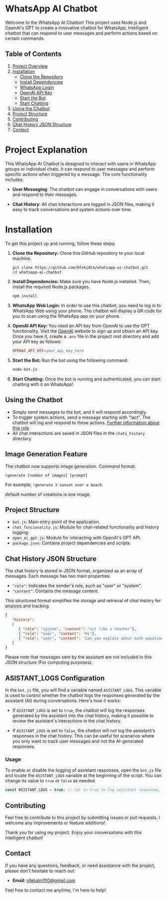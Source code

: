 # WhatsApp AI Chatbot

Welcome to the WhatsApp AI Chatbot! This project uses Node.js and OpenAI's GPT to create a innovative chatbot for WhatsApp, Intelligent chatbot that can respond to user messages and perform actions based on certain commands.

## Table of Contents

1. [Project Overview](#project-overview)
2. [Installation](#installation)
   - [Clone the Repository](#clone-the-repository)
   - [Install Dependencies](#install-dependencies)
   - [WhatsApp Login](#whatsapp-web-login)
   - [OpenAI API Key](#openai-api-key)
   - [Start the Bot](#start-the-bot)
   - [Start Chatting](#start-chatting)
3. [Using the Chatbot](#using-the-chatbot)
4. [Project Structure](#project-structure)
5. [Contributing](#contributing)
6. [Chat History JSON Structure](#chat-history-json-structure)
7. [Contact](#contact)

# Project Explanation

This WhatsApp AI Chatbot is designed to interact with users in WhatsApp groups or individual chats. It can respond to user messages and perform specific actions when triggered by a message. The core functionality includes:

- **User Messaging**: The chatbot can engage in conversations with users and respond to their messages.

- **Chat History**: All chat interactions are logged in JSON files, making it easy to track conversations and system actions over time.

# Installation

To get this project up and running, follow these steps:

1. **Clone the Repository:** Clone this GitHub repository to your local machine.
    ```bash
    git clone https://github.com/OfekiAlm/whatsapp-ai-chatbot.git
    cd whatsapp-ai-chatbot
    ```
2. **Install Dependencies:** Make sure you have Node.js installed. Then, install the required Node.js packages.
    ```bash
    npm install
    ```

3. **WhatsApp Web Login:** In order to use this chatbot, you need to log in to WhatsApp Web using your phone. The chatbot will display a QR code for you to scan using the WhatsApp app on your phone.

4. **OpenAI API Key:** You need an API key from OpenAI to use the GPT functionality. Visit the [OpenAI](https://platform.openai.com/account/api-keys) website to sign up and obtain an API key. Once you have it, create a `.env` file in the project root directory and add your API key as follows:
    ```makefile
    OPENAI_API_KEY=your_api_key_here
    ```

5. **Start the Bot:** Run the bot using the following command:
    ```bash
    node bot.js
    ```
6. **Start Chatting:** Once the bot is running and authenticated, you can start chatting with it on WhatsApp!


## Using the Chatbot

- Simply send messages to the bot, and it will respond accordingly.
- To trigger system actions, send a message starting with "!act". The chatbot will log and respond to these actions. [Further information about this role](https://community.openai.com/t/the-system-role-how-it-influences-the-chat-behavior/87353)
- All chat interactions are saved in JSON files in the `chats_history` directory.

## Image Generation Feature

The chatbot now supports image generation. Command format:
```
!generate [number of images] [prompt]
```
For example, `!generate 3 sunset over a beach`.

default number of creations is one image.

## Project Structure

- `bot.js`: Main entry point of the application.
- `chat_funcionality.js`: Module for chat-related functionality and history logging.
- `open_ai_gpt.js`: Module for interacting with OpenAI's GPT API.
- `package.json`: Contains project dependencies and scripts.

## Chat History JSON Structure

The chat history is stored in JSON format, organized as an array of messages. Each message has two main properties:

- `"role"`: Indicates the sender's role, such as "user" or "system".
- `"content"`: Contains the message content.

This structured format simplifies the storage and retrieval of chat history for analysis and tracking.

```json
{
   "history":
   [
      { "role": "system", "content": "act like a teacher"},
      { "role": "user", "content": "Hi"},
      { "role": "user", "content": "Can you explain about math equations?"}
   ]
}
```
Please note that messages sent by the assistant are not included in this JSON structure (For computing purposes).

## ASISTANT_LOGS Configuration

In the `bot.js` file, you will find a variable named `ASISTANT_LOGS`. This variable is used to control whether the chatbot logs the responses generated by the assistant (AI) during conversations. Here's how it works:

- If `ASISTANT_LOGS` is set to `true`, the chatbot will log the responses generated by the assistant into the chat history, making it possible to review the assistant's interactions in the chat history.

- If `ASISTANT_LOGS` is set to `false`, the chatbot will not log the assistant's responses in the chat history. This can be useful for scenarios where you only want to track user messages and not the AI-generated responses.

### Usage

To enable or disable the logging of assistant responses, open the `bot.js` file and locate the `ASISTANT_LOGS` variable at the beginning of the script. You can change its value to `true` or `false` as needed.

```javascript
const ASISTANT_LOGS = true; // Set to true to log assistant responses, or false to exclude them from the chat history.
```

## Contributing

Feel free to contribute to this project by submitting issues or pull requests. I welcome any improvements or feature additions!

Thank you for using my project. Enjoy your conversations with this intelligent chatbot!

## Contact

If you have any questions, feedback, or need assistance with the project, please don't hesitate to reach out:

- **Email**: [ofekalm100@gmail.com](mailto:ofekalm100@example.com)

Feel free to contact me anytime; I'm here to help!